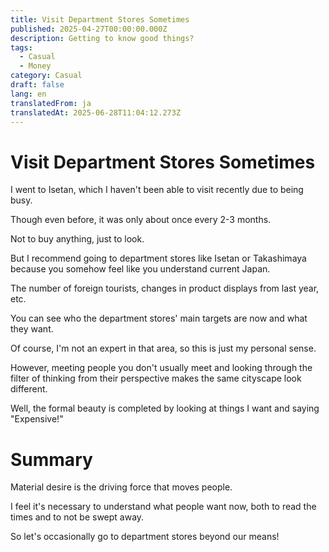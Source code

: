 ```yaml
---
title: Visit Department Stores Sometimes
published: 2025-04-27T00:00:00.000Z
description: Getting to know good things?
tags:
  - Casual
  - Money
category: Casual
draft: false
lang: en
translatedFrom: ja
translatedAt: 2025-06-28T11:04:12.273Z
---
```


# Visit Department Stores Sometimes

I went to Isetan, which I haven't been able to visit recently due to being busy.

Though even before, it was only about once every 2-3 months.

Not to buy anything, just to look.

But I recommend going to department stores like Isetan or Takashimaya because you somehow feel like you understand current Japan.

The number of foreign tourists, changes in product displays from last year, etc.

You can see who the department stores' main targets are now and what they want.

Of course, I'm not an expert in that area, so this is just my personal sense.

However, meeting people you don't usually meet and looking through the filter of thinking from their perspective makes the same cityscape look different.

Well, the formal beauty is completed by looking at things I want and saying "Expensive!"

# Summary

Material desire is the driving force that moves people.

I feel it's necessary to understand what people want now, both to read the times and to not be swept away.

So let's occasionally go to department stores beyond our means!
